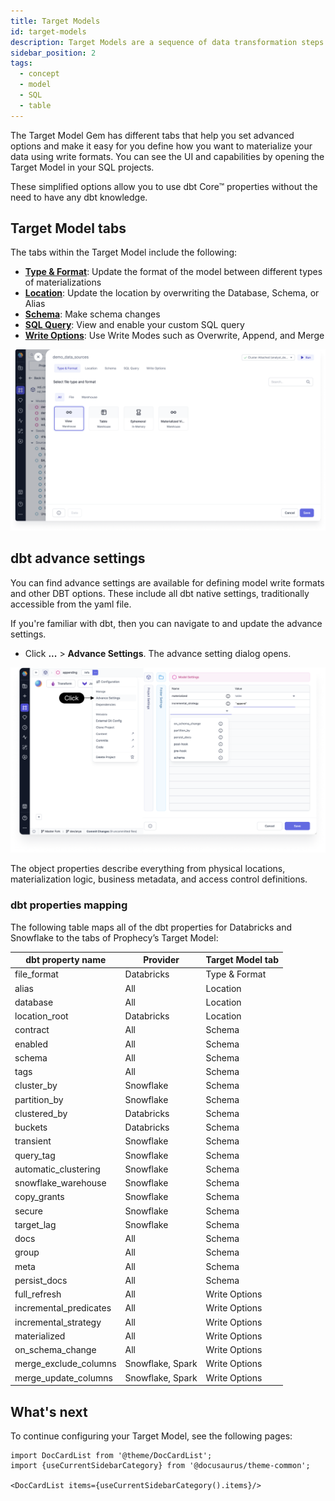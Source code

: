 ```yaml
---
title: Target Models
id: target-models
description: Target Models are a sequence of data transformation steps which define a single table or view
sidebar_position: 2
tags:
  - concept
  - model
  - SQL
  - table
---
```


The Target Model Gem has different tabs that help you set advanced options and make it easy for you define how you want to materialize your data using write formats. You can see the UI and capabilities by opening the Target Model in your SQL projects.

These simplified options allow you to use dbt Core™ properties without the need to have any dbt knowledge.

## Target Model tabs

The tabs within the Target Model include the following:

- **[Type & Format](type-and-format.md)**: Update the format of the model between different types of materializations
- **[Location](location.md)**: Update the location by overwriting the Database, Schema, or Alias
- **[Schema](schema.md)**: Make schema changes
- **[SQL Query](sql-query.md)**: View and enable your custom SQL query
- **[Write Options](write-options.md)**: Use Write Modes such as Overwrite, Append, and Merge

![Target Model tabs](img/type-and-format.png)

## dbt advance settings

You can find advance settings are available for defining model write formats and other DBT options. These include all dbt native settings, traditionally accessible from the yaml file.

If you're familiar with dbt, then you can navigate to and update the advance settings.

- Click **...** > **Advance Settings**. The advance setting dialog opens.

![Advance Settings](img/advance-settings.png)

The object properties describe everything from physical locations, materialization logic, business metadata, and access control definitions.

### dbt properties mapping

The following table maps all of the dbt properties for Databricks and Snowflake to the tabs of Prophecy’s Target Model:

| dbt property name      | Provider         | Target Model tab |
| ---------------------- | ---------------- | ---------------- |
| file_format            | Databricks       | Type & Format    |
| alias                  | All              | Location         |
| database               | All              | Location         |
| location_root          | Databricks       | Location         |
| contract               | All              | Schema           |
| enabled                | All              | Schema           |
| schema                 | All              | Schema           |
| tags                   | All              | Schema           |
| cluster_by             | Snowflake        | Schema           |
| partition_by           | Snowflake        | Schema           |
| clustered_by           | Databricks       | Schema           |
| buckets                | Databricks       | Schema           |
| transient              | Snowflake        | Schema           |
| query_tag              | Snowflake        | Schema           |
| automatic_clustering   | Snowflake        | Schema           |
| snowflake_warehouse    | Snowflake        | Schema           |
| copy_grants            | Snowflake        | Schema           |
| secure                 | Snowflake        | Schema           |
| target_lag             | Snowflake        | Schema           |
| docs                   | All              | Schema           |
| group                  | All              | Schema           |
| meta                   | All              | Schema           |
| persist_docs           | All              | Schema           |
| full_refresh           | All              | Write Options    |
| incremental_predicates | All              | Write Options    |
| incremental_strategy   | All              | Write Options    |
| materialized           | All              | Write Options    |
| on_schema_change       | All              | Write Options    |
| merge_exclude_columns  | Snowflake, Spark | Write Options    |
| merge_update_columns   | Snowflake, Spark | Write Options    |

## What's next

To continue configuring your Target Model, see the following pages:

```mdx-code-block
import DocCardList from '@theme/DocCardList';
import {useCurrentSidebarCategory} from '@docusaurus/theme-common';

<DocCardList items={useCurrentSidebarCategory().items}/>
```
